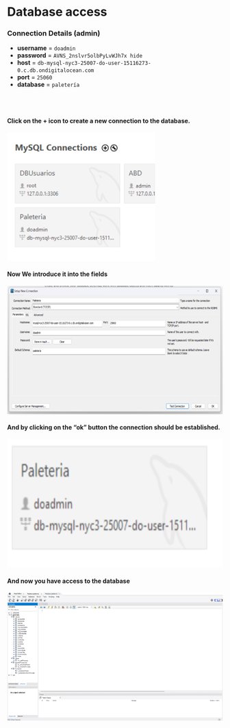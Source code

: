 # Database access 


### Connection Details (admin)
* <b>username</b> = `` doadmin ``
* <b>password</b> = `` AVNS_2nslvr5olbPyLvWJh7x hide ``
* <b>host</b> = `` db-mysql-nyc3-25007-do-user-15116273-0.c.db.ondigitalocean.com ``
* <b>port</b> = `` 25060 ``
* <b>database</b> = `` paletería ``

<br>
<br>

#### Click on the + icon to create a new connection to the database.
<img src="/database_info_images/image1.png" alt="" height="300px">
<br>

#### Now We introduce it into the fields
<img src="/database_info_images/image2.png" alt="" height="300px">
<br>

#### And by clicking on the “ok” button the connection should be established.
<img src="/database_info_images/image3.png" alt="" height="300px">
<br>

#### And now you have access to the database
<img src="/database_info_images/image4.png" alt="" height="300px">